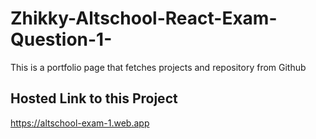# Zhikky-Altschool-React-Exam-Question-1-
This is a portfolio page that fetches projects and repository from Github


## **Hosted Link to this Project**

https://altschool-exam-1.web.app
